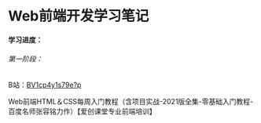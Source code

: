 # **Web前端开发学习笔记**

#### 学习进度：

###### 第一阶段：

B站：[BV1cp4y1s79e?p](https://www.bilibili.com/video/BV1cp4y1s79e?p)

Web前端HTML＆CSS每周入门教程（含项目实战-2021版全集-零基础入门教程-百度名师张容铭力作）【爱创课堂专业前端培训】
